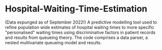 # Hospital-Waiting-Time-Estimation
(Data expunged as of September 2022!)  A predictive modelling tool used to refine population wide estimates of hospital waiting times to more specific "personalised" waiting times using discriminative factors in patient records and results from queueing theory.  The code comprises a data parser, a nested multivariate queueing model and results.
